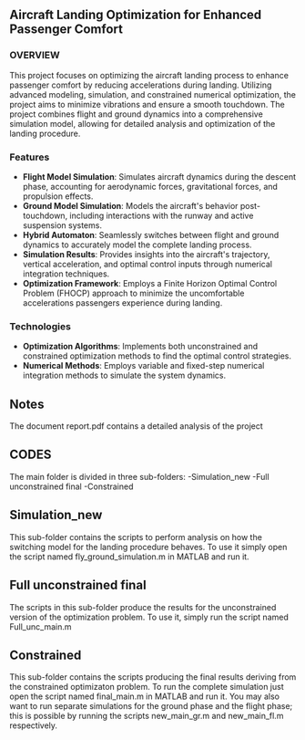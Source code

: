 
## Aircraft Landing Optimization for Enhanced Passenger Comfort

### OVERVIEW

This project focuses on optimizing the aircraft landing process to enhance passenger comfort by reducing accelerations during landing. Utilizing advanced modeling, simulation, and constrained numerical optimization, the project aims to minimize vibrations and ensure a smooth touchdown. The project combines flight and ground dynamics into a comprehensive simulation model, allowing for detailed analysis and optimization of the landing procedure.

### Features
- **Flight Model Simulation**: Simulates aircraft dynamics during the descent phase, accounting for aerodynamic forces, gravitational forces, and propulsion effects.
- **Ground Model Simulation**: Models the aircraft's behavior post-touchdown, including interactions with the runway and active suspension systems.
- **Hybrid Automaton**: Seamlessly switches between flight and ground dynamics to accurately model the complete landing process.
- **Simulation Results**: Provides insights into the aircraft's trajectory, vertical acceleration, and optimal control inputs through numerical integration techniques.
- **Optimization Framework**: Employs a Finite Horizon Optimal Control Problem (FHOCP) approach to minimize the uncomfortable accelerations passengers experience during landing.


### Technologies
- **Optimization Algorithms**: Implements both unconstrained and constrained optimization methods to find the optimal control strategies.
- **Numerical Methods**: Employs variable and fixed-step numerical integration methods to simulate the system dynamics.

## Notes
The document report.pdf contains a detailed analysis of the project


## CODES

The main folder is divided in three sub-folders:
-Simulation_new
-Full unconstrained final
-Constrained

## Simulation_new ##

This sub-folder contains the scripts to perform analysis on how the switching model for the landing procedure behaves.
To use it simply open the script named fly_ground_simulation.m in MATLAB and run it.
## Full unconstrained final ##


The scripts in this sub-folder produce the results for the unconstrained version of the optimization problem.
To use it, simply run the script named Full_unc_main.m

## Constrained ##

This sub-folder contains the scripts producing the final results deriving from the constrained optimizaton problem.
To run the complete simulation just open the script named final_main.m in MATLAB and run it.
You may also want to run separate simulations for the ground phase and the flight phase; this is possible by running the scripts
new_main_gr.m and new_main_fl.m respectively.

